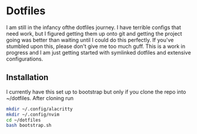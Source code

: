 # Dotfiles

I am still in the infancy ofthe dotfiles journey. I have terrible configs that need work, but I figured getting them up onto git and getting the project going was better than waiting until I could do this perfectly. If you've stumbled upon this, please don't give me too much guff. This is a work in progress and I am just getting started with symlinked dotfiles and extensive configurations. 

## Installation

I currently have this set up to bootstrap but only if you clone the repo into ~/dotfiles. After cloning run

```sh
mkdir ~/.config/alacritty
mkdir ~/.config/nvim
cd ~/dotfiles
bash bootstrap.sh
```
